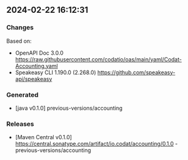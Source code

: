 

## 2024-02-22 16:12:31
### Changes
Based on:
- OpenAPI Doc 3.0.0 https://raw.githubusercontent.com/codatio/oas/main/yaml/Codat-Accounting.yaml
- Speakeasy CLI 1.190.0 (2.268.0) https://github.com/speakeasy-api/speakeasy
### Generated
- [java v0.1.0] previous-versions/accounting
### Releases
- [Maven Central v0.1.0] https://central.sonatype.com/artifact/io.codat/accounting/0.1.0 - previous-versions/accounting